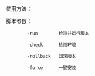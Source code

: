 使用方法：
  
  脚本参数：
  
            -run        检测并运行脚本
            
            -check      检测环境
            
            -rollback   回滚版本
            
            -force      一键安装
  
